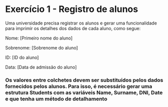 # Exercício 1 - Registro de alunos
Uma universidade precisa registrar os alunos e gerar uma funcionalidade para imprimir os detalhes dos dados de cada aluno, como segue:


Nome: [Primeiro nome do aluno]

Sobrenome: [Sobrenome do aluno]

ID: [ID do aluno]

Data: [Data de admissão do aluno]


### Os valores entre colchetes devem ser substituídos pelos dados fornecidos pelos alunos. Para isso, é necessário gerar uma estrutura Students com as variáveis Name, Surname, DNI, Date e que tenha um método de detalhamento
